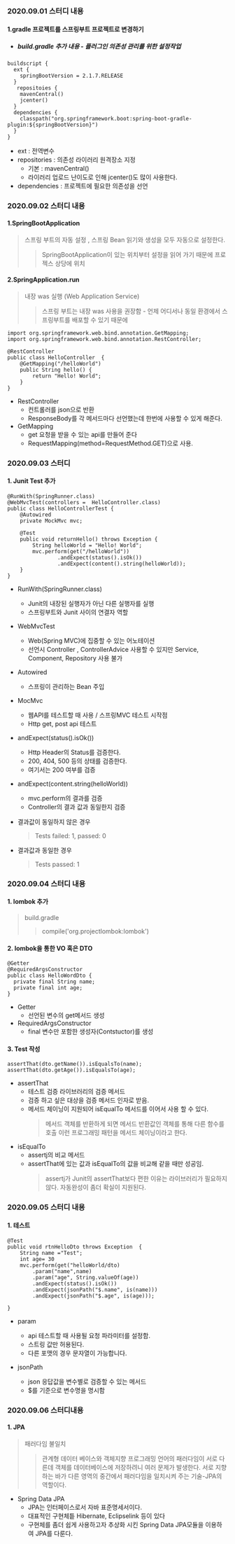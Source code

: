 ### 2020.09.01 스터디 내용

#### 1.gradle 프로젝트를 스프링부트 프로젝트로 변경하기
+ ##### build.gradle 추가 내용 - 플러그인 의존성 관리를 위한 설정작업
```
buildscript {
  ext {
    springBootVersion = 2.1.7.RELEASE
  }
   repositoies {
    mavenCentral() 
    jcenter()
  }
  dependencies {
    classpath("org.springframework.boot:spring-boot-gradle-plugin:${springBootVersion}")
  }
}
```
 *  ext : 전역변수
 *  repositories : 의존성 라이러리 원격장소 지정  
    - 기본 : mavenCentral()
    - 라이러리 업로드 난이도로 인해 jcenter()도 많이 사용한다.
 *  dependencies : 프로젝트에 필요한 의존성을 선언
 
### 2020.09.02 스터디 내용

#### 1.SpringBootApplication 

> 스프링 부트의 자동 설정 , 스프링 Bean 읽기와 생성을 모두 자동으로 설정한다.
>> SpringBootApplication이 있는 위치부터 설정을 읽어 가기 때문에 프로젝스 상당에 위치

#### 2.SpringApplication.run
> 내장 was 실행 (Web Application Service)
>> 스프링 부트는 내장 was 사용을 권장함 - 언제 어디서나 동일 환경에서 스프링부트를 배포할 수 있기 때문에

```
import org.springframework.web.bind.annotation.GetMapping;
import org.springframework.web.bind.annotation.RestController;

@RestController
public class HelloController  {
    @GetMapping("/helloWorld")
    public String hello() {
        return "Hello! World";
    }
}
```
* RestController
  + 컨트롤러를 json으로 반환
  + ResponseBody를 각 메서드마다 선언했는데 한번에 사용할 수 있게 해준다.
* GetMapping
  + get 요청을 받을 수 있는 api를 만들어 준다
  + RequestMapping(method=RequestMethod.GET)으로 사용. 


### 2020.09.03 스터디
#### 1. Junit Test 추가


```
@RunWith(SpringRunner.class)
@WebMvcTest(controllers =  HelloController.class)
public class HelloControllerTest {
    @Autowired
    private MockMvc mvc;

    @Test
    public void returnHello() throws Exception {
        String helloWorld = "Hello! World";
        mvc.perform(get("/helloWorld"))
                .andExpect(status().isOk())
                .andExpect(content().string(helloWorld));
    }
}
```

* RunWith(SpringRunner.class) 
  + Junit의 내장된 실행자가 아닌 다른 실행자를 실행
  + 스프링부트와 Junit 사이의 연결자 역할
* WebMvcTest
  + Web(Spring MVC)에 집중할 수 있는 어노테이션
  + 선언시 Controller , ControllerAdvice 사용할 수 있지만 Service, Component, Repository 사용 불가
* Autowired
  + 스프링이 관리하는 Bean 주입
* MocMvc 
  + 웹API를 테스트할 때 사용 / 스프링MVC 테스트 시작점
  +  Http get, post api 테스트
* andExpect(status().isOk())
  + Http Header의 Status를 검증한다. 
  + 200, 404, 500 등의 상태를 검증한다.
  + 여기서는 200 여부를 검증
* andExpect(content.string(helloWorld))  
  + mvc.perform의 결과를 검증
  + Controller의 결과 값과 동일한지 검증
    
* 결과값이 동일하지 않은 경우
    > Tests failed: 1, passed: 0
* 결과값과 동일한 경우
    > Tests passed: 1

### 2020.09.04 스터디 내용
#### 1. lombok 추가

> build.gradle 
>> compile('org.projectlombok:lombok')

#### 2. lombok을 통한 VO 혹은 DTO 
```
@Getter
@RequiredArgsConstructor
public class HelloWordDto {
  private final String name;
  private final int age;
}
```

* Getter
  + 선언된 변수의 get메서드 생성
* RequiredArgsConstructor
  + final 변수만 포함한 생성자(Contstuctor)를 생성

#### 3. Test 작성

```
assertThat(dto.getName()).isEqualsTo(name);
assertThat(dto.getAge()).isEqualsTo(age);
```

* assertThat    
  + 테스트 검증 라이브러리의 검증 메서드
  + 검증 하고 싶은 대상을 검증 메서드 인자로 받음.
  + 메서드 체이닝이 지원되어 isEqualTo 메서드를 이어서 사용 할 수 있다.
    > 메서드 객체를 반환하게 되면 메서드 반환값인 객체를 통해 다른 함수를 호출
    > 이런 프로그래밍 패턴을 메서드 체이닝이라고 한다.
* isEqualTo
  + assertj의 비교 메서드
  + assertThat에 있는 값과 isEqualTo의 값을 비교해 같을 때만 성공임.
    > assertj가 Junit의 assertThat보다 편한 이유는 라이브러리가 필요하지 않다.
    > 자동완성이 좀더 확실이 지원된다.
    
    
### 2020.09.05 스터디 내용
#### 1. 테스트 

```
@Test
public void rtnHelloDto throws Exception  {
    String name ="Test";
    int age= 30
    mvc.perform(get("helloWorld/dto)
        .param("name",name)
        .param("age", String.valueOf(age))
        .andExpect(status().isOk())
        .andExpect(jsonPath("$.name", is(name)))
        .andExpect(jsonPath("$.age", is(age)));
       
}
```
* param 
  + api 테스트할 때 사용될 요청 파라미터를 설정함.
  + 스트링 값만 허용된다.
  + 다른 포맷의 경우 문자열이 가능합니다.
  
* jsonPath
  + json 응답값을 변수별로 검증할 수 있는 메서드
  + $를 기준으로 변수명을 명시함
  
### 2020.09.06 스터디내용
#### 1. JPA
  > 패러다임 불일치
   >>  관계형 데이터 베이스와 객체지향 프로그래밍 언어의 패러다임이 서로 다른데 객체를 데이터베이스에 저장하려니 여러 문제가 발생한다. 
   >>  서로 지향하는 바가 다른 영역의 중간에서 패러다임을 일치시켜 주는 기술-JPA의 역할이다.
 * Spring Data JPA
   + JPA는 인터페이스로서 자바 표준명세서이다. 
   + 대표적인 구현체틑 Hibernate, Eclipselink 등이 있다
   + 구현체를 좀더 쉽게 사용하고자 추상화 시킨 Spring Data JPA모듈을 이용하여  JPA를 다룬다.
  
  
